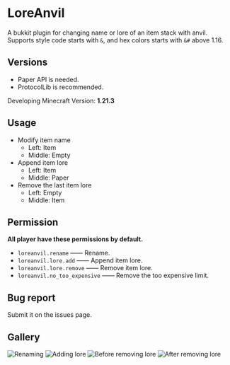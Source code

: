 # LoreAnvil

A bukkit plugin for changing name or lore of an item stack with anvil.  
Supports style code starts with `&`, and hex colors starts with `&#` above 1.16.

## Versions

- Paper API is needed.
- ProtocolLib is recommended.

Developing Minecraft Version: **1.21.3**

## Usage

- Modify item name
    - Left: Item
    - Middle: Empty
- Append item lore
    - Left: Item
    - Middle: Paper
- Remove the last item lore
    - Left: Empty
    - Middle: Item

## Permission

**All player have these permissions by default.**

- `loreanvil.rename` —— Rename.
- `loreanvil.lore.add` —— Append item lore.
- `loreanvil.lore.remove` —— Remove item lore.
- `loreanvil.no_too_expensive` —— Remove the too expensive limit.

## Bug report

Submit it on the issues page.  

## Gallery

![Renaming](https://github.com/qyl27/LoreAnvil/raw/main/img/1.png)
![Adding lore](https://github.com/qyl27/LoreAnvil/raw/main/img/2.png)
![Before removing lore](https://github.com/qyl27/LoreAnvil/raw/main/img/3.png)
![After removing lore](https://github.com/qyl27/LoreAnvil/raw/main/img/4.png)
